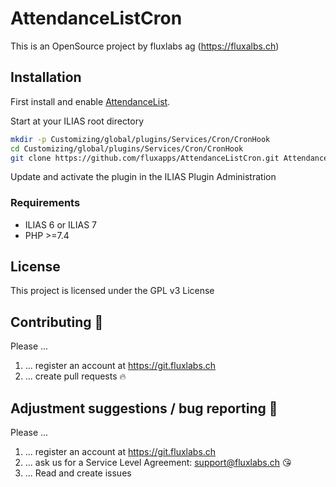 # AttendanceListCron

This is an OpenSource project by fluxlabs ag (https://fluxalbs.ch)

## Installation
First install and enable [AttendanceList](https://github.com/fluxapps/AttendanceList).

Start at your ILIAS root directory
```bash
mkdir -p Customizing/global/plugins/Services/Cron/CronHook
cd Customizing/global/plugins/Services/Cron/CronHook
git clone https://github.com/fluxapps/AttendanceListCron.git AttendanceListCron
```
Update and activate the plugin in the ILIAS Plugin Administration

### Requirements
* ILIAS 6 or ILIAS 7
* PHP >=7.4

## License

This project is licensed under the GPL v3 License

## Contributing :purple_heart:
Please ...
1. ... register an account at https://git.fluxlabs.ch
2. ... create pull requests :fire:

## Adjustment suggestions / bug reporting :feet:
Please ...
1. ... register an account at https://git.fluxlabs.ch
2. ... ask us for a Service Level Agreement: support@fluxlabs.ch :kissing_heart:
3. ... Read and create issues